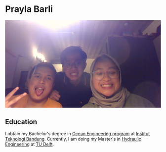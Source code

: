 # Prayla Barli 

![Kiki, Helmi and I](WIN_20230516_21_50_01_Pro.jpg)

## Education 
I obtain my Bachelor's degree in [Ocean Engineering program](https://www.ocean.itb.ac.id/) at [Institut Teknologi Bandung](https://itb.ac.id/). 
Currently, I am doing my Master's in [Hydraulic Engineering](https://www.tudelft.nl/citg/over-faculteit/afdelingen/hydraulic-engineering) at [TU Delft](https://www.tudelft.nl/). 